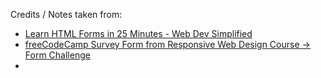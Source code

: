 Credits / Notes taken from:

- [Learn HTML Forms in 25 Minutes - Web Dev Simplified](https://www.youtube.com/watch?v=fNcJuPIZ2WE)
- [freeCodeCamp Survey Form from Responsive Web Design Course -> Form Challenge](https://www.freecodecamp.org/learn/responsive-web-design/responsive-web-design-projects/build-a-survey-form)
- 